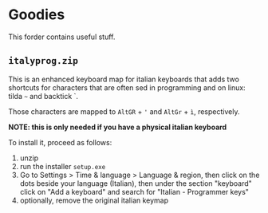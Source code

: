 # Goodies

This forder contains useful stuff.

## `italyprog.zip`

This is an enhanced keyboard map for italian keyboards that adds two shortcuts for characters that are often sed in programming and on linux: tilda `~` and backtick `.

Those characters are mapped to `AltGR` + `'` and `AltGr` + `ì`, respectively.

**NOTE: this is only needed if you have a physical italian keyboard**

To install it, proceed as follows:

1. unzip
2. run the installer `setup.exe`
3. Go to Settings > Time & language > Language & region, then click on the dots beside your language (Italian), then under the section "keyboard" click on "Add a keyboard" and search for "Italian - Programmer keys"
4. optionally, remove the original italian keymap


